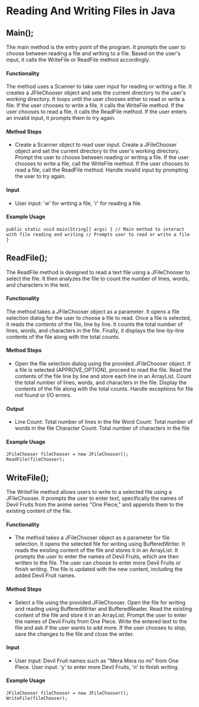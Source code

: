 # Reading And Writing Files in Java

## Main();
The main method is the entry point of the program. It prompts the user to choose between reading a file and writing to a file. Based on the user's input, it calls the WriteFile or ReadFile method accordingly.

#### Functionality

The method uses a Scanner to take user input for reading or writing a file.
It creates a JFileChooser object and sets the current directory to the user's working directory.
It loops until the user chooses either to read or write a file.
If the user chooses to write a file, it calls the WriteFile method.
If the user chooses to read a file, it calls the ReadFile method.
If the user enters an invalid input, it prompts them to try again.

#### Method Steps

- Create a Scanner object to read user input.
Create a JFileChooser object and set the current directory to the user's working directory.
Prompt the user to choose between reading or writing a file.
If the user chooses to write a file, call the WriteFile method.
If the user chooses to read a file, call the ReadFile method.
Handle invalid input by prompting the user to try again.

#### Input

- User input: 'w' for writing a file, 'r' for reading a file.

#### Example Usage
`public static void main(String[] args) {
  // Main method to interact with file reading and writing
  // Prompts user to read or write a file
  }
  `

## ReadFile();
The ReadFile method is designed to read a text file using a JFileChooser to select the file. It then analyzes the file to count the number of lines, words, and characters in the text.

#### Functionality

The method takes a JFileChooser object as a parameter.
It opens a file selection dialog for the user to choose a file to read.
Once a file is selected, it reads the contents of the file, line by line.
It counts the total number of lines, words, and characters in the file.
Finally, it displays the line-by-line contents of the file along with the total counts. 

#### Method Steps

- Open the file selection dialog using the provided JFileChooser object.
If a file is selected (APPROVE_OPTION), proceed to read the file.
Read the contents of the file line by line and store each line in an ArrayList.
Count the total number of lines, words, and characters in the file.
Display the contents of the file along with the total counts.
Handle exceptions for file not found or I/O errors.

#### Output

- Line Count: Total number of lines in the file
Word Count: Total number of words in the file
Character Count: Total number of characters in the file

#### Example Usage
`JFileChooser fileChooser = new JFileChooser();` <br>
`ReadFile(fileChooser);`

## WriteFile();
The WriteFile method allows users to write to a selected file using a JFileChooser. It prompts the user to enter text, specifically the names of Devil Fruits from the anime series "One Piece," and appends them to the existing content of the file.

#### Functionality

- The method takes a JFileChooser object as a parameter for file selection.
It opens the selected file for writing using BufferedWriter.
It reads the existing content of the file and stores it in an ArrayList.
It prompts the user to enter the names of Devil Fruits, which are then written to the file.
The user can choose to enter more Devil Fruits or finish writing.
The file is updated with the new content, including the added Devil Fruit names.

#### Method Steps

- Select a file using the provided JFileChooser.
Open the file for writing and reading using BufferedWriter and BufferedReader.
Read the existing content of the file and store it in an ArrayList.
Prompt the user to enter the names of Devil Fruits from One Piece.
Write the entered text to the file and ask if the user wants to add more.
If the user chooses to stop, save the changes to the file and close the writer.

#### Input

- User input: Devil Fruit names such as "Mera Mera no mi" from One Piece.
User input: 'y' to enter more Devil Fruits, 'n' to finish writing.

#### Example Usage
`JFileChooser fileChooser = new JFileChooser();`
<br>
`WriteFile(fileChooser);`
